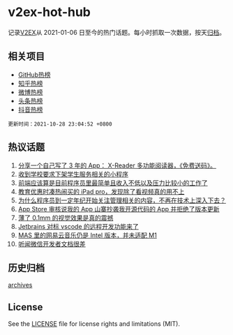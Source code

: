 # v2ex-hot-hub

 记录[V2EX](https://www.v2ex.com/)从 2021-01-06 日至今的热门话题。每小时抓取一次数据，按天[归档](archives)。
 
 ## 相关项目

- [GitHub热榜](https://github.com/snaildev/github-hot-hub)
- [知乎热榜](https://github.com/snaildev/zhihu-hot-hub)
- [微博热榜](https://github.com/snaildev/weibo-hot-hub)
- [头条热榜](https://github.com/snaildev/toutiao-hot-hub)
- [抖音热榜](https://github.com/snaildev/douyin-hot-hub)


 `更新时间：2021-10-28 23:04:52 +0800`

## 热议话题

1. [分享一个自己写了 3 年的 App： X-Reader 多功能阅读器，《免费送码》。](https://www.v2ex.com/t/811102)
1. [收到学校要求下架学生服务相关的小程序](https://www.v2ex.com/t/811121)
1. [前端应该算是目前程序员里最简单且收入不低以及压力比较小的工作了](https://www.v2ex.com/t/811122)
1. [教育优惠时凑热闹买的 iPad pro，发现除了看视频真的用不上](https://www.v2ex.com/t/811128)
1. [为什么程序员到一定年纪开始关注管理相关的内容，不再在技术上深入下去？](https://www.v2ex.com/t/811237)
1. [App Store 审核说我的 App 山寨抄袭我开源代码的 App 并拒绝了版本更新](https://www.v2ex.com/t/811123)
1. [薄了 0.1mm 的视觉效果是真的震撼](https://www.v2ex.com/t/811201)
1. [Jetbrains 对标 vscode 的远程开发功能来了](https://www.v2ex.com/t/811333)
1. [MAS 里的网易云音乐仍是 Intel 版本，并未适配 M1](https://www.v2ex.com/t/811105)
1. [听闻微信开发者文档很差](https://www.v2ex.com/t/811162)

## 历史归档

[archives](archives)

## License

See the [LICENSE](LICENSE) file for license rights and limitations (MIT).
